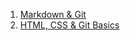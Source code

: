 1. [Markdown & Git](https://Ruslan0228.github.io/rsschool-cv)
2. [HTML, CSS & Git Basics](https://Ruslan0228.github.io/rsschool-cv)
